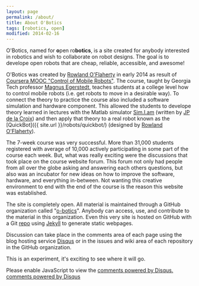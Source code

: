 ```yaml
---
layout: page
permalink: /about/
title: About O'Botics
tags: [robotics, open]
modified: 2014-02-16
---
```


O'Botics, named for **o**pen ro**botics**, is a site created for anybody interested in robotics and wish to collaborate on robot designs. The goal is to develope open robots that are cheap, reliable, accessible, and awesome!

O'Botics was created by [Rowland O'Flaherty](http://rowlandoflaherty.com) in early 2014 as result of [Coursera MOOC "Control of Mobile Robots"](https://www.coursera.org/course/conrob). The course, taught by Georgia Tech professor [Magnus Egerstedt](http://users.ece.gatech.edu/~magnus/),  teaches students at a college level how to control mobile robots (i.e. get robots to move in a desirable way). To connect the theory to practice the course also included a software simulation and hardware component. This allowed the students to develope theory learned in lectures with the Matlab simulator [Sim.I.am](http://jdelacroix.github.io/simiam/) (written by [JP de la Croix](http://jpdelacroix.com/)) and then apply that theory to a real robot known as the [QuickBot]({{ site.url }}/robots/quickbot/) (designed by [Rowland O'Flaherty](http://rowlandoflaherty.com)).

The 7-week course was very successful. More than 31,000 students registered with average of 10,000 actively participating in some part of the course each week. But, what was really exciting were the discussions that took place on the course website forum. This forum not only had people from all over the globe asking and answering each others questions, but also was an incubator for new ideas on how to improve the software, hardware, and everything in-between. Not wanting this creative environment to end with the end of the course is the reason this website was established.

The site is completely open. All material is maintained through a GitHub organization called "[o-botics](https://github.com/o-botics)". Anybody can access, use, and contribute to the material in this organization. Even this very site is hosted on GitHub with a Git [repo](https://github.com/o-botics/o-botics.github.io) using [Jekyll](http://jekyllrb.com/) to generate static webpages.

Discussion can take place in the comments area of each page using the blog hosting service [Disqus](http://disqus.com/) or in the issues and wiki area of each repository in the GitHub organization.

This is an experiment, it's exciting to see where it will go.

<div id="disqus_thread"></div>
<script type="text/javascript">
    /* * * CONFIGURATION VARIABLES: EDIT BEFORE PASTING INTO YOUR WEBPAGE * * */
    // var disqus_shortname = 'testing-o-botics'; // required: replace example with your forum shortname
    {% if site.url == "http://o-botics.org" %}
      var disqus_shortname = 'o-botics'; // required: replace example with your forum shortname
    {% endif %}

    /* * * DON'T EDIT BELOW THIS LINE * * */
    (function() {
        var dsq = document.createElement('script'); dsq.type = 'text/javascript'; dsq.async = true;
        dsq.src = '//' + disqus_shortname + '.disqus.com/embed.js';
        (document.getElementsByTagName('head')[0] || document.getElementsByTagName('body')[0]).appendChild(dsq);
    })();
</script>
<noscript>Please enable JavaScript to view the <a href="http://disqus.com/?ref_noscript">comments powered by Disqus.</a></noscript>
<a href="http://disqus.com" class="dsq-brlink">comments powered by <span class="logo-disqus">Disqus</span></a>
